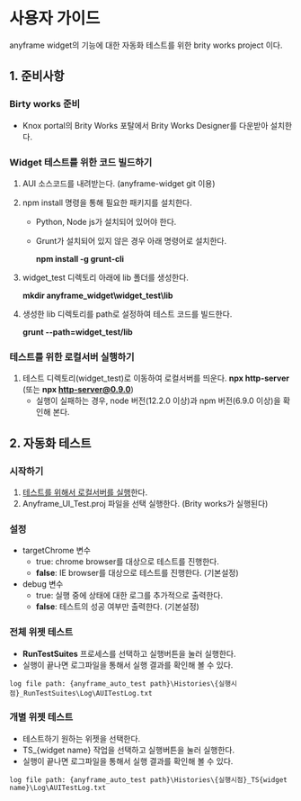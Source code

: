 # 사용자 가이드
anyframe widget의 기능에 대한 자동화 테스트를 위한 brity works project 이다.

## 1. 준비사항

### Birty works 준비
* Knox portal의 Brity Works 포탈에서 Brity Works Designer를 다운받아 설치한다.

### Widget 테스트를 위한 코드 빌드하기

1. AUI 소스코드를 내려받는다. (anyframe-widget git 이용)

2. npm install 명령을 통해 필요한 패키지를 설치한다.

	* Python, Node js가 설치되어 있어야 한다.

	* Grunt가 설치되어 있지 않은 경우 아래 명령어로 설치한다.
		
		**npm install -g grunt-cli**

3. widget_test 디렉토리 아래에 lib 폴더를 생성한다.
	
	**mkdir anyframe_widget\widget_test\lib**

4. 생성한 lib 디렉토리를 path로 설정하여 테스트 코드를 빌드한다.
	
	**grunt --path=widget_test/lib**

### <a name="로컬서버">테스트를 위한 로컬서버 실행하기</a>
1. 테스트 디렉토리(widget_test)로 이동하여 로컬서버를 띄운다.
	**npx http-server** (또는 **npx http-server@0.9.0**)
	* 실행이 실패하는 경우, node 버전(12.2.0 이상)과 npm 버전(6.9.0 이상)을 확인해 본다.

## 2. 자동화 테스트
### 시작하기
1. [테스트를 위해서 로컬서버를 실행](#로컬서버)한다.
2. Anyframe_UI_Test.proj 파일을 선택 실행한다. (Brity works가 실행된다)

### 설정
   * targetChrome 변수
        - true: chrome browser를 대상으로 테스트를 진행한다.
        - **false**: IE browser를 대상으로 테스트를 진행한다. (기본설정)
   * debug 변수
        - true: 실행 중에 상태에 대한 로그를 추가적으로 출력한다.
        - **false**: 테스트의 성공 여부만 출력한다. (기본설정)

### 전체 위젯 테스트
   * **RunTestSuites** 프로세스를 선택하고 실행버튼을 눌러 실행한다.
   * 실행이 끝나면 로그파일을 통해서 실행 결과를 확인해 볼 수 있다.
        
	log file path: {anyframe_auto_test path}\Histories\{실행시점}_RunTestSuites\Log\AUITestLog.txt
### 개별 위젯 테스트
   * 테스트하기 원하는 위젯을 선택한다.
   * TS_{widget name} 작업을 선택하고 실행버튼을 눌러 실행한다.
   * 실행이 끝나면 로그파일을 통해서 실행 결과를 확인해 볼 수 있다.
        
	log file path: {anyframe_auto_test path}\Histories\{실행시점}_TS{widget name}\Log\AUITestLog.txt
